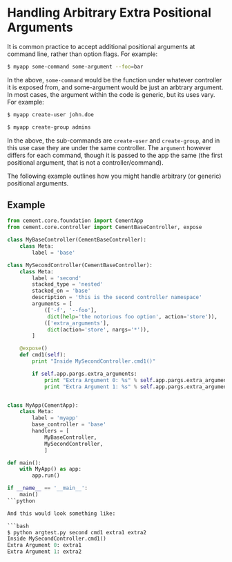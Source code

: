 Handling Arbitrary Extra Positional Arguments
==============================================================================

It is common practice to accept additional positional arguments at command
line, rather than option flags.  For example:

```bash
$ myapp some-command some-argument --foo=bar
```

In the above, `some-command` would be the function under whatever controller
it is exposed from, and some-argument would be just an arbtrary argument.  In
most cases, the argument within the code is generic, but its uses vary.  For
example:

```bash
$ myapp create-user john.doe

$ myapp create-group admins
```

In the above, the sub-commands are `create-user` and `create-group`, and in
this use case they are under the same controller.  The `argument` however
differs for each command, though it is passed to the app the same (the first
positional argument, that is not a controller/command).

The following example outlines how you might handle arbitrary (or generic)
positional arguments.

Example
-------

```python
from cement.core.foundation import CementApp
from cement.core.controller import CementBaseController, expose

class MyBaseController(CementBaseController):
    class Meta:
        label = 'base'

class MySecondController(CementBaseController):
    class Meta:
        label = 'second'
        stacked_type = 'nested'
        stacked_on = 'base'
        description = 'this is the second controller namespace'
        arguments = [
            (['-f', '--foo'],
             dict(help='the notorious foo option', action='store')),
            (['extra_arguments'],
             dict(action='store', nargs='*')),
        ]

    @expose()
    def cmd1(self):
        print "Inside MySecondController.cmd1()"

        if self.app.pargs.extra_arguments:
            print "Extra Argument 0: %s" % self.app.pargs.extra_arguments[0]
            print "Extra Argument 1: %s" % self.app.pargs.extra_arguments[1]


class MyApp(CementApp):
    class Meta:
        label = 'myapp'
        base_controller = 'base'
        handlers = [
            MyBaseController,
            MySecondController,
            ]

def main():
    with MyApp() as app:
        app.run()

if __name__ == '__main__':
    main()
```python

And this would look something like:

```bash
$ python argtest.py second cmd1 extra1 extra2
Inside MySecondController.cmd1()
Extra Argument 0: extra1
Extra Argument 1: extra2
```
